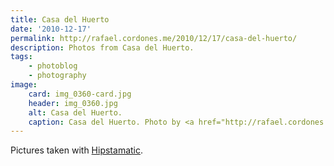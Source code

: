```yaml
---
title: Casa del Huerto
date: '2010-12-17'
permalink: http://rafael.cordones.me/2010/12/17/casa-del-huerto/
description: Photos from Casa del Huerto.
tags:
    - photoblog
    - photography
image:
    card: img_0360-card.jpg
    header: img_0360.jpg
    alt: Casa del Huerto.
    caption: Casa del Huerto. Photo by <a href="http://rafael.cordones.me">Rafael Cordones</a>.
---
```


Pictures taken with <a href="http://hipstamatic.com/">Hipstamatic</a>.
